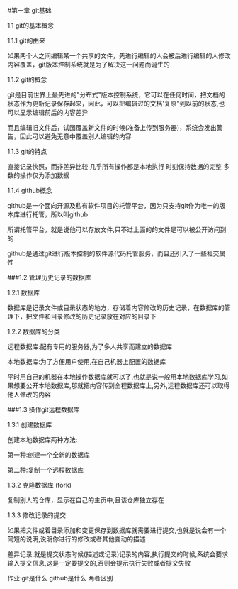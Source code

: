 #第一章 git基础

1.1 git的基本概念

1.1.1 git的由来

如果两个人之间编辑某一个共享的文件，先进行编辑的人会被后进行编辑的人修改内容覆盖，git版本控制系统就是为了解决这一问题而诞生的

1.1.2 git的概念

git是目前世界上最先进的"分布式"版本控制系统，它可以在任何时间，把文档的状态作为更新记录保存起来，因此，可以把编辑过的文档'复原"到以前的状态,也可以显示编辑前后的内容差异

而且编辑旧文件后，试图覆盖新文件的时候(准备上传到服务器)，系统会发出警告，因此可以避免无意中覆盖别人编辑的内容

1.1.3 git的特点

直接记录快照，而非差异比较
几乎所有操作都是本地执行
时刻保持数据的完整
多数的操作仅为添加数据

1.1.4 github概念

github是一个面向开源及私有软件项目的托管平台，因为只支持git作为唯一的版本库进行托管，所以叫github

所谓托管平台，就是说他可以存放文件,只不过上面的的文件是可以被公开访问到的

github是通过git进行版本控制的软件源代码托管服务，而且还引入了一些社交属性

###1.2 管理历史记录的数据库

1.2.1 数据库

数据库是记录文件或目录状态的地方，存储着内容修改的历史记录，在数据库的管理下，把文件和目录修改的历史记录放在对应的目录下

1.2.2 数据库的分类

远程数据库:配有专用的服务器,为了多人共享而建立的数据库

本地数据库:为了方便用户使用,在自己机器上配置的数据库

平时用自己的机器在本地操作数据库就可以了,也就是说一般用本地数据库学习,如果想要公开本地数据库,那就把内容传到全程数据库上,另外,远程数据库还可以取得他人修改的内容

###1.3 操作git远程数据库

1.3.1 创建数据库

创建本地数据库两种方法:

第一种:创建一个全新的数据库

第二种:复制一个远程数据库

1.3.2 克隆数据库  (fork)

复制别人的仓库，显示在自己的主页中,且该仓库独立存在

1.3.3 修改记录的提交

如果把文件或着目录添加和变更保存到数据库就需要进行提交,也就是说会有一个简短的说明,说明你进行的修改或者其他变动的描述

差异记录,就是提交状态时候(描述或记录)记录的内容,执行提交的时候,系统会要求输入提交信息,这是一定要提交的,否则会提示执行失败或者提交失败


作业:git是什么 github是什么 两者区别